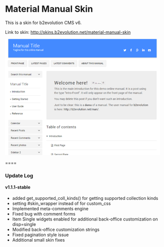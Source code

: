 # Material Manual Skin

This is a skin for b2evolution CMS v6.

Link to skin: http://skins.b2evolution.net/material-manual-skin

![](skinshot.png)

====

### Update Log

#### v1.1.1-stable
- added get_supported_coll_kinds() for getting supported collection kinds
- setting #skin_wrapper instead of <body> for custom_css
- Implemented meta-comments engine
- Fixed bug with comment forms
- Item Single widgets enabled for additional back-office customization on disp=single
- Modified back-office customization strings
- Fixed pagination style issue
- Additional small skin fixes
